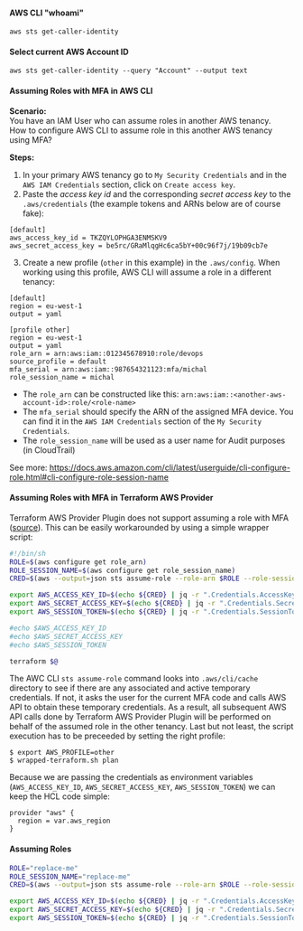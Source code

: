 #### AWS CLI "whoami"
```
aws sts get-caller-identity
```

#### Select current AWS Account ID
```
aws sts get-caller-identity --query "Account" --output text
```

#### Assuming Roles with MFA in AWS CLI
**Scenario:**  
You have an IAM User who can assume roles in another AWS tenancy.  
How to configure AWS CLI to assume role in this another AWS tenancy using MFA?

**Steps:**
1. In your primary AWS tenancy go to `My Security Credentials` and in the `AWS IAM Credentials` section, click on `Create access key`.
2. Paste the *access key id* and the corresponding *secret access key* to the `.aws/credentials` (the example tokens and ARNs below are of course fake):
```
[default]
aws_access_key_id = TKZQYLOPHGA3ENMSKV9
aws_secret_access_key = be5rc/GRaMlqgHc6ca5bY+00c96f7j/19b09cb7e
```
3. Create a new profile (`other` in this example) in the `.aws/config`. When working using this profile, AWS CLI will assume a role in a different tenancy:
```
[default]
region = eu-west-1
output = yaml

[profile other]
region = eu-west-1
output = yaml
role_arn = arn:aws:iam::012345678910:role/devops
source_profile = default
mfa_serial = arn:aws:iam::987654321123:mfa/michal
role_session_name = michal
```

- The `role_arn` can be constructed like this: `arn:aws:iam::<another-aws-account-id>:role/<role-name>`
- The `mfa_serial` should specify the ARN of the assigned MFA device. You can find it in the `AWS IAM Credentials` section of the `My Security Credentials`.
- The `role_session_name` will be used as a user name for Audit purposes (in CloudTrail)

See more: https://docs.aws.amazon.com/cli/latest/userguide/cli-configure-role.html#cli-configure-role-session-name

#### Assuming Roles with MFA in Terraform AWS Provider
Terraform AWS Provider Plugin does not support assuming a role with MFA ([source](https://github.com/hashicorp/terraform-provider-aws/issues/2420#issuecomment-352518083)). This can be easily workarounded by using a simple wrapper script:
```bash
#!/bin/sh
ROLE=$(aws configure get role_arn)
ROLE_SESSION_NAME=$(aws configure get role_session_name)
CRED=$(aws --output=json sts assume-role --role-arn $ROLE --role-session-name $ROLE_SESSION_NAME)

export AWS_ACCESS_KEY_ID=$(echo ${CRED} | jq -r ".Credentials.AccessKeyId")
export AWS_SECRET_ACCESS_KEY=$(echo ${CRED} | jq -r ".Credentials.SecretAccessKey")
export AWS_SESSION_TOKEN=$(echo ${CRED} | jq -r ".Credentials.SessionToken")

#echo $AWS_ACCESS_KEY_ID
#echo $AWS_SECRET_ACCESS_KEY
#echo $AWS_SESSION_TOKEN

terraform $@
```
The AWC CLI `sts assume-role` command looks into `.aws/cli/cache` directory to see if there are any associated and active temporary credentials. If not, it asks the user for the current MFA code and calls AWS API to obtain these temporary credentials. As a result, all subsequent AWS API calls done by Terraform AWS Provider Plugin will be performed on behalf of the assumed role in the other tenancy. Last but not least, the script execution has to be preceeded by setting the right profile:
```
$ export AWS_PROFILE=other
$ wrapped-terraform.sh plan
```
Because we are passing the credentials as environment variables (`AWS_ACCESS_KEY_ID`, `AWS_SECRET_ACCESS_KEY`, `AWS_SESSION_TOKEN`) we can keep the HCL code simple:
```hcl
provider "aws" {
  region = var.aws_region
}
```
#### Assuming Roles
```bash
ROLE="replace-me"
ROLE_SESSION_NAME="replace-me"
CRED=$(aws --output=json sts assume-role --role-arn $ROLE --role-session-name $ROLE_SESSION_NAME)

export AWS_ACCESS_KEY_ID=$(echo ${CRED} | jq -r ".Credentials.AccessKeyId")
export AWS_SECRET_ACCESS_KEY=$(echo ${CRED} | jq -r ".Credentials.SecretAccessKey")
export AWS_SESSION_TOKEN=$(echo ${CRED} | jq -r ".Credentials.SessionToken")
```
